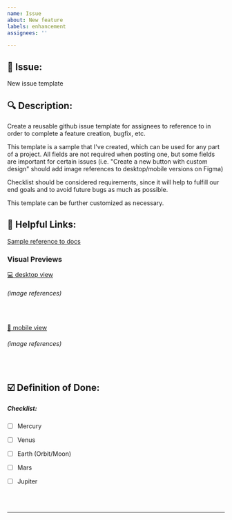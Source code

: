 ```yaml
---
name: Issue
about: New feature
labels: enhancement
assignees: ''

---
```

## 🔺 Issue: 

New issue template


## 🔍  Description:

Create a reusable github issue template for assignees to reference to in order to complete a feature creation, bugfix, etc.

This template is a sample that I've created, which can be used for any part of a project. All fields are not required when posting one, but some fields are important for certain issues (i.e. "Create a new button with custom design" should add image references to desktop/mobile versions on Figma)

Checklist should be considered requirements, since it will help to fulfill our end goals and to avoid future bugs as much as possible.

This template can be further customized as necessary.

## 🔗 Helpful Links:

[Sample reference to docs](https://docs.github.com/en/communities/using-templates-to-encourage-useful-issues-and-pull-requests/configuring-issue-templates-for-your-repository)

 
### Visual Previews

[:computer: desktop view](url)

 ###### (_image references_)

<br/>

[:iphone: mobile view](url)

 ###### (_image references_)

<br/>


## ☑️ Definition of Done:


##### Checklist:

- [ ] Mercury
- [ ] Venus
- [ ] Earth (Orbit/Moon)
- [ ] Mars
- [ ] Jupiter


<br/><br/>

<hr/>
